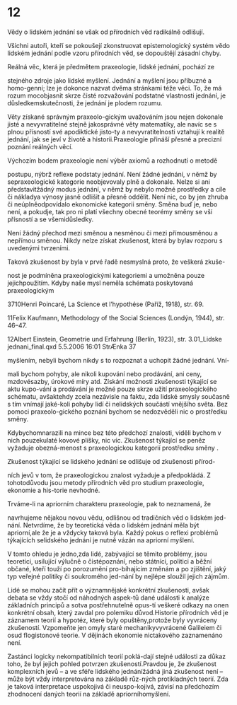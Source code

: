 # 12

Vědy o lidském jednání se však od přírodních věd radikálně odlišují.

Všichni autoři, kteří se pokoušejí zkonstruovat epistemologický systém vědo lidském jednání podle vzoru přírodních věd, se dopouštějí zásadní chyby.

Reálná věc, která je předmětem praxeologie, lidské jednání, pochází ze

stejného zdroje jako lidské myšlení. Jednání a myšlení jsou příbuzné a homo-genní; lze je dokonce nazvat dvěma stránkami téže věci. To, že má rozum mocobjasnit skrze čisté rozvažování podstatné vlastnosti jednání, je důsledkemskutečnosti, že jednání je plodem rozumu.

Věty získané správným praxeolo-gickým uvažováním jsou nejen dokonale jisté a nevyvratitelné stejně jakosprávné věty matematiky, ale navíc se s plnou přísností své apodiktické jisto-ty a nevyvratitelnosti vztahují k realitě jednání, jak se jeví v životě a historii.Praxeologie přináší přesné a precizní poznání reálných věcí.

Výchozím bodem praxeologie není výběr axiomů a rozhodnutí o metodě

postupu, nýbrž reflexe podstaty jednání. Není žádné jednání, v němž by sepraxeologické kategorie neobjevovaly plně a dokonale. Nelze si ani představitžádný modus jednání, v němž by nebylo možné prostředky a cíle či nákladya výnosy jasně odlišit a přesně oddělit. Není nic, co by jen zhruba či neúplněodpovídalo ekonomické kategorii směny. Směna buď je, nebo není, a pokudje, tak pro ni platí všechny obecné teorémy směny se vší přísností a se všemidůsledky.

Není žádný přechod mezi směnou a nesměnou či mezi přímousměnou a nepřímou směnou. Nikdy nelze získat zkušenost, která by bylav rozporu s uvedenými tvrzeními.

Taková zkušenost by byla v prvé řadě nesmyslná proto, že veškerá zkuše-

nost je podmíněna praxeologickými kategoriemi a umožněna pouze jejichpoužitím. Kdyby naše mysl neměla schémata poskytovaná praxeologickým

3710Henri Poincaré, La Science et l’hypothése (Paříž, 1918), str. 69.

11Felix Kaufmann, Methodology of the Social Sciences (Londýn, 1944), str. 46–47.

12Albert Einstein, Geometrie und Erfahrung (Berlín, 1923), str. 3.01_Lidske jednani_final.qxd 5.5.2006 16:01 StrÆnka 37

myšlením, nebyli bychom nikdy s to rozpoznat a uchopit žádné jednání. Vní-

mali bychom pohyby, ale nikoli kupování nebo prodávání, ani ceny, mzdovésazby, úrokové míry atd. Získání možnosti zkušenosti týkající se aktu kupo-vání a prodávání je možné pouze skrze užití praxeologického schématu, avšaktehdy zcela nezávisle na faktu, zda lidské smysly současně s tím vnímají jaké-koli pohyby lidí či nelidských součástí vnějšího světa. Bez pomoci praxeolo-gického poznání bychom se nedozvěděli nic o prostředku směny.

Kdybychomnarazili na mince bez této předchozí znalosti, viděli bychom v nich pouzekulaté kovové plíšky, nic víc. Zkušenost týkající se peněz vyžaduje obezná-menost s praxeologickou kategorií prostředku směny .

Zkušenost týkající se lidského jednání se odlišuje od zkušenosti přírod-

ních jevů v tom, že praxeologickou znalost vyžaduje a předpokládá. Z tohotodůvodu jsou metody přírodních věd pro studium praxeologie, ekonomie a his-torie nevhodné.

Trváme-li na apriorním charakteru praxeologie, pak to neznamená, že

navrhujeme nějakou novou vědu, odlišnou od tradičních věd o lidském jed-nání. Netvrdíme, že by teoretická věda o lidském jednání měla být apriorní,ale že je a vždycky taková byla. Každý pokus o reflexi problémů týkajících selidského jednání je nutně vázán na apriorní myšlení.

V tomto ohledu je jedno,zda lidé, zabývající se těmito problémy, jsou teoretici, usilující výlučně o čistépoznání, nebo státníci, politici a běžní občané, kteří touží po porozumění pro-bíhajícím změnám a po zjištění, jaký typ veřejné politiky či soukromého jed-nání by nejlépe sloužil jejich zájmům.

Lidé se mohou začít přít o významnějaké konkrétní zkušenosti, avšak debata se vždy stočí od náhodných aspek-tů dané události k analýze základních principů a sotva postřehnutelně opus-tí veškeré odkazy na onen konkrétní obsah, který zavdal pro polemiku důvod.Historie přírodních věd je záznamem teorií a hypotéz, které byly opuštěny,protože byly vyvráceny zkušeností. Vzpomeňte jen omyly staré mechanikyvyvrácené Galileiem či osud flogistonové teorie. V dějinách ekonomie nictakového zaznamenáno není.

Zastánci logicky nekompatibilních teorií poklá-dají stejné události za důkaz toho, že byl jejich pohled potvrzen zkušeností.Pravdou je, že zkušenost komplexních jevů – a ve sféře lidského jednánížádná jiná zkušenost není – může být vždy interpretována na základě růz-ných protikladných teorií. Zda je taková interpretace uspokojivá či neuspo-kojivá, závisí na předchozím zhodnocení daných teorií na základě apriorníhomyšlení.

